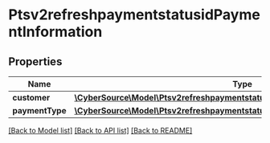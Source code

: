 # Ptsv2refreshpaymentstatusidPaymentInformation

## Properties
Name | Type | Description | Notes
------------ | ------------- | ------------- | -------------
**customer** | [**\CyberSource\Model\Ptsv2refreshpaymentstatusidPaymentInformationCustomer**](Ptsv2refreshpaymentstatusidPaymentInformationCustomer.md) |  | [optional] 
**paymentType** | [**\CyberSource\Model\Ptsv2refreshpaymentstatusidPaymentInformationPaymentType**](Ptsv2refreshpaymentstatusidPaymentInformationPaymentType.md) |  | [optional] 

[[Back to Model list]](../README.md#documentation-for-models) [[Back to API list]](../README.md#documentation-for-api-endpoints) [[Back to README]](../README.md)


